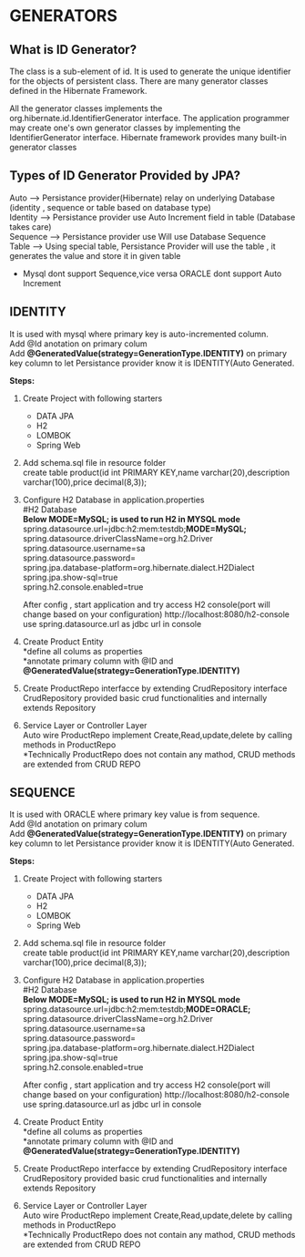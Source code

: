 # GENERATORS
## What is ID Generator?
The <generator> class is a sub-element of id. It is used to generate the unique identifier for the objects of persistent class. There are many generator classes defined in the Hibernate Framework.

All the generator classes implements the org.hibernate.id.IdentifierGenerator interface. The application programmer may create one's own generator classes by implementing the IdentifierGenerator interface. Hibernate framework provides many built-in generator classes

## Types of ID Generator Provided by JPA?
Auto	--> Persistance provider(Hibernate) relay on underlying Database (identity , sequence or table based on database type)  <br/>
Identity	--> Persistance provider use Auto Increment field in table (Database takes care)  <br/>
Sequence	--> Persistance provider use Will use Database Sequence  <br/>
Table	--> Using special table, Persistance Provider will use the table , it generates the value and store it in given table  <br/>
* Mysql dont support Sequence,vice versa ORACLE dont support Auto Increment

## IDENTITY
It is used with mysql where primary key is auto-incremented column. <br/>
Add @Id anotation on primary colum  <br/>
Add **@GeneratedValue(strategy=GenerationType.IDENTITY)** on primary key column to let Persistance provider know it is IDENTITY(Auto Generated. 

**Steps:**
1. Create Project with following starters<br/>
     - DATA JPA<br/>
     - H2<br/>
     - LOMBOK<br/>
     - Spring Web<br/>
     
  2. Add schema.sql file in resource folder <br/>
      create table product(id int PRIMARY KEY,name varchar(20),description varchar(100),price decimal(8,3));
      
  3. Configure H2 Database in application.properties <br/>
      #H2 Database <br/>
      **Below MODE=MySQL; is used to run H2 in MYSQL mode**  <br/>
      spring.datasource.url=jdbc:h2:mem:testdb;**MODE=MySQL;** <br/>
      spring.datasource.driverClassName=org.h2.Driver <br/>
      spring.datasource.username=sa <br/>
      spring.datasource.password= <br/>
      spring.jpa.database-platform=org.hibernate.dialect.H2Dialect <br/>
      spring.jpa.show-sql=true <br/>
      spring.h2.console.enabled=true <br/>
      
      After config , start application and try access H2 console(port will change based on your configuration)
      http://localhost:8080/h2-console use spring.datasource.url as jdbc url in console
      
  4. Create Product Entity <br/>
      *define all colums as properties <br/>
      *annotate primary column with @ID and **@GeneratedValue(strategy=GenerationType.IDENTITY)** <br/>
      
  5. Create ProductRepo interfacce by extending CrudRepository interface <br/>
     CrudRepository provided basic crud functionalities and internally extends Repository
     
  6. Service Layer or Controller Layer <br/>
     Auto wire ProductRepo 
     implement Create,Read,update,delete by calling methods in ProductRepo <br/>
     *Technically ProductRepo does not contain any mathod, CRUD methods are extended from CRUD REPO
     
## SEQUENCE
It is used with ORACLE where primary key value is from sequence. <br/>
Add @Id anotation on primary colum  <br/>
Add **@GeneratedValue(strategy=GenerationType.IDENTITY)** on primary key column to let Persistance provider know it is IDENTITY(Auto Generated. 

**Steps:**
1. Create Project with following starters<br/>
     - DATA JPA<br/>
     - H2<br/>
     - LOMBOK<br/>
     - Spring Web<br/>
     
  2. Add schema.sql file in resource folder <br/>
      create table product(id int PRIMARY KEY,name varchar(20),description varchar(100),price decimal(8,3));
      
  3. Configure H2 Database in application.properties <br/>
      #H2 Database <br/>
      **Below MODE=MySQL; is used to run H2 in MYSQL mode**
      spring.datasource.url=jdbc:h2:mem:testdb;**MODE=ORACLE;** <br/>
      spring.datasource.driverClassName=org.h2.Driver <br/>
      spring.datasource.username=sa <br/>
      spring.datasource.password= <br/>
      spring.jpa.database-platform=org.hibernate.dialect.H2Dialect <br/>
      spring.jpa.show-sql=true <br/>
      spring.h2.console.enabled=true <br/>
      
      After config , start application and try access H2 console(port will change based on your configuration)
      http://localhost:8080/h2-console use spring.datasource.url as jdbc url in console
      
  4. Create Product Entity <br/>
      *define all colums as properties <br/>
      *annotate primary column with @ID and **@GeneratedValue(strategy=GenerationType.IDENTITY)** <br/>
      
  5. Create ProductRepo interfacce by extending CrudRepository interface <br/>
     CrudRepository provided basic crud functionalities and internally extends Repository
     
  6. Service Layer or Controller Layer <br/>
     Auto wire ProductRepo 
     implement Create,Read,update,delete by calling methods in ProductRepo <br/>
     *Technically ProductRepo does not contain any mathod, CRUD methods are extended from CRUD REPO
